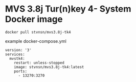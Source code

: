 # MVS 3.8j Tur(n)key 4- System Docker image
`docker pull stvnsn/mvs3.8j-tk4`

example docker-compose.yml
```
version: '3'
services:
  mvstk4:
    restart: unless-stopped
    image: stvnsn/mvs3.8j-tk4:latest
    ports:
      - 13270:3270
```
